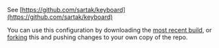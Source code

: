 See [https://github.com/sartak/keyboard](https://github.com/sartak/keyboard)

You can use this configuration by downloading the [most recent build](https://github.com/sartak/zmk-config/actions), or [forking](https://github.com/sartak/zmk-config/fork) this and pushing changes to your own copy of the repo.
